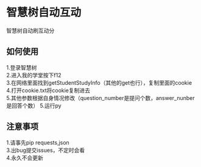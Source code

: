 # 智慧树自动互动
智慧树自动刷互动分
## 如何使用
1.登录智慧树<br/>
2.进入我的学堂按下f12<br/>
3.在网络里面找到getStudentStudyInfo（其他的get也行），复制里面的cookie<br/>
4.打开cookie.txt将cookie复制进去<br/>
5.其他参数根据自身情况修改（question_number是提问个数，answer_nunber是回答个数）
5.运行py<br/>

## 注意事项<br/>
1.请事先pip requests,json<br/>
3.出bug提交issues，不定时会看<br/>
4.永久不会更新<br/>
